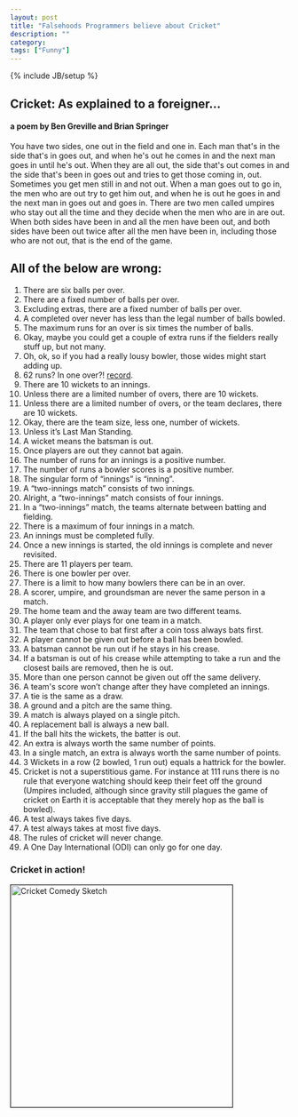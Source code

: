 ```yaml
---
layout: post
title: "Falsehoods Programmers believe about Cricket"
description: ""
category:
tags: ["Funny"]
---
```

{% include JB/setup %}

## Cricket: As explained to a foreigner...

#### a poem by Ben Greville and Brian Springer

You have two sides, one out in the field and one in.
Each man that's in the side that's in goes out, and when he's out he comes in and the next man goes in until he's out.
When they are all out, the side that's out comes in and the side that's been in goes out and tries to get those coming in, out.
Sometimes you get men still in and not out.
When a man goes out to go in, the men who are out try to get him out, and when he is out he goes in and the next man in goes out and goes in.
There are two men called umpires who stay out all the time and they decide when the men who are in are out.
When both sides have been in and all the men have been out, and both sides have been out twice after all the men have been in, including those who are not out, that is the end of the game.


## All of the below are wrong:

1. There are six balls per over.
2. There are a fixed number of balls per over.
3. Excluding extras, there are a fixed number of balls per over.
4. A completed over never has less than the legal number of balls bowled.
5. The maximum runs for an over is six times the number of balls.
6. Okay, maybe you could get a couple of extra runs if the fielders really stuff up, but not many.
7. Oh, ok, so if you had a really lousy bowler, those wides might start adding up.
8. 62 runs? In one over?! [record](http://stats.espncricinfo.com/ci/content/records/245432.html).
9. There are 10 wickets to an innings.
10. Unless there are a limited number of overs, there are 10 wickets.
11. Unless there are a limited number of overs, or the team declares, there are 10 wickets.
12. Okay, there are the team size, less one, number of wickets.
13. Unless it’s Last Man Standing.
14. A wicket means the batsman is out.
15. Once players are out they cannot bat again.
16. The number of runs for an innings is a positive number.
17. The number of runs a bowler scores is a positive number.
18. The singular form of “innings” is “inning”.
19. A “two-innings match” consists of two innings.
20. Alright, a “two-innings” match consists of four innings.
21. In a “two-innings” match, the teams alternate between batting and fielding.
22. There is a maximum of four innings in a match.
23. An innings must be completed fully.
24. Once a new innings is started, the old innings is complete and never revisited.
25. There are 11 players per team.
26. There is one bowler per over.
27. There is a limit to how many bowlers there can be in an over.
29. A scorer, umpire, and groundsman are never the same person in a match.
28. The home team and the away team are two different teams.
30. A player only ever plays for one team in a match.
31. The team that chose to bat first after a coin toss always bats first.
32. A player cannot be given out before a ball has been bowled.
33. A batsman cannot be run out if he stays in his crease.
34. If a batsman is out of his crease while attempting to take a run and the closest bails are removed, then he is out.
35. More than one person cannot be given out off the same delivery.
36. A team's score won’t change after they have completed an innings.
37. A tie is the same as a draw.
38. A ground and a pitch are the same thing.
39. A match is always played on a single pitch.
40. A replacement ball is always a new ball.
41. If the ball hits the wickets, the batter is out.
42. An extra is always worth the same number of points.
43. In a single match, an extra is always worth the same number of points.
44. 3 Wickets in a row (2 bowled, 1 run out) equals a hattrick for the bowler.
45. Cricket is not a superstitious game. For instance at 111 runs there is no rule that everyone watching should keep their feet off the ground (Umpires included, although since gravity still plagues the game of cricket on Earth it is acceptable that they merely hop as the ball is bowled).
46. A test always takes five days.
47. A test always takes at most five days.
48. The rules of cricket will never change.
49. A One Day International (ODI) can only go for one day.



### Cricket in action!

<a href="http://www.youtube.com/watch?feature=player_embedded&v=dEH4ahCCrJo
" target="_blank">
  <img src="http://img.youtube.com/vi/dEH4ahCCrJo/0.jpg" alt="Cricket Comedy Sketch" width="400" border="1" />
</a>
